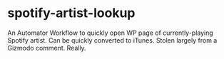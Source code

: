# spotify-artist-lookup
An Automator Workflow to quickly open WP page of currently-playing Spotify artist. Can be quickly converted to  iTunes. Stolen largely from a Gizmodo comment. Really.
